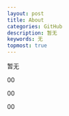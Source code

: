 ```yaml
---
layout: post
title: About
categories: GitHub
description: 暂无
keywords: 无
topmost: true
---
```


暂无

00

00

00




